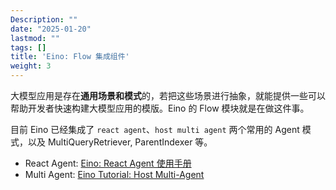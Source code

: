 ```yaml
---
Description: ""
date: "2025-01-20"
lastmod: ""
tags: []
title: 'Eino: Flow 集成组件'
weight: 3
---
```


大模型应用是存在**通用场景和模式**的，若把这些场景进行抽象，就能提供一些可以帮助开发者快速构建大模型应用的模版。Eino 的 Flow 模块就是在做这件事。

目前 Eino 已经集成了 `react agent`、`host multi agent` 两个常用的 Agent 模式，以及 MultiQueryRetriever, ParentIndexer 等。

- React Agent: [Eino: React Agent 使用手册](/zh/docs/eino/core_modules/flow_integration_components/react_agent_manual)
- Multi Agent: [Eino Tutorial: Host Multi-Agent ](/zh/docs/eino/core_modules/flow_integration_components/multi_agent_hosting)
